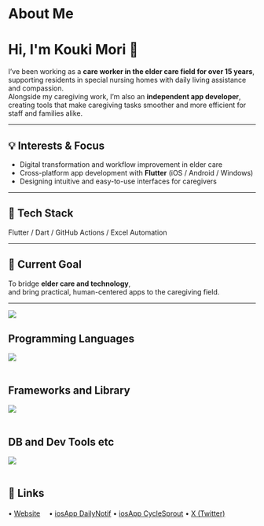 # About Me

# Hi, I'm Kouki Mori 👋

I’ve been working as a **care worker in the elder care field for over 15 years**,  
supporting residents in special nursing homes with daily living assistance and compassion.  
Alongside my caregiving work, I’m also an **independent app developer**,  
creating tools that make caregiving tasks smoother and more efficient for staff and families alike.

---

## 💡 Interests & Focus
- Digital transformation and workflow improvement in elder care  
- Cross-platform app development with **Flutter** (iOS / Android / Windows)  
- Designing intuitive and easy-to-use interfaces for caregivers  

---

## 🧩 Tech Stack
Flutter / Dart / GitHub Actions / Excel Automation  

---

## 🌱 Current Goal
To bridge **elder care and technology**,  
and bring practical, human-centered apps to the caregiving field.

---
![](https://github-readme-stats.vercel.app/api/top-langs?username=KoukiMori&show_icons=true&locale=en&layout=compact)
## Programming Languages

<img src="https://skillicons.dev/icons?i=html,css,js,dart," /> <br /><br />

## Frameworks and Library

<img src="https://skillicons.dev/icons?i=flutter," /> <br /><br />

## DB and Dev Tools etc

<img src="https://skillicons.dev/icons?i=git,github,vscode,cursor" /> <br /><br />

## 🔗 Links
 • [Website](https://koukimori.github.io/portfolio/)　
 • [iosApp DailyNotif](https://apps.apple.com/jp/app/%E8%B5%B7%E3%81%8D%E3%82%84%E3%82%8B%E3%82%B7%E3%83%95%E3%83%88%E9%80%9A%E7%9F%A5-daily-notif/id6743959744) 
 • [iosApp CycleSprout](https://apps.apple.com/jp/app/%E3%83%9D%E3%83%A2%E3%83%89%E3%81%AE%E8%8D%89-%E3%82%A4%E3%83%B3%E3%83%97%E3%83%83%E3%83%88%E3%82%92%E8%80%95%E3%81%99/id6751758608) 
 • [X (Twitter)](https://x.com/kokirin_com?s=21)
